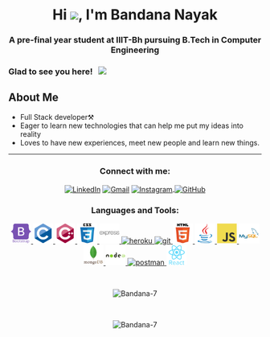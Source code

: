 <!-- Header-->

<h1 align="center">Hi  <img src="https://media.giphy.com/media/hvRJCLFzcasrR4ia7z/giphy.gif" width="25px">, I'm Bandana Nayak</h1>
<h3 align="center">A pre-final year student at IIIT-Bh pursuing B.Tech in Computer Engineering</h3>

### Glad to see you here! &nbsp; ![](https://visitor-badge.glitch.me/badge?page_id=Bandana-7.Bandana-7) 

## **About Me**

<ul>
<li>
 Full Stack developer⚒️</li>
 <li>
 Eager to learn new technologies that can help me put my ideas into reality</li>
<li>
Loves to have new experiences, meet new people and learn new things.</li>
</ul>


<!-- Profile-->
<hr>
<h3 align="center">Connect with me:</h3>
<p align="center">
  <a href="https://www.linkedin.com/in/bandana-nayak-16395b1b5/" target="blank"><img align="center" src="https://img.icons8.com/bubbles/50/000000/linkedin.png"  alt="LinkedIn"/></a>
 <a href="mailto:bandana.nayak.cps@gmail.com" target="blank"><img align="center" src="https://img.icons8.com/bubbles/50/000000/gmail.png" alt="Gmail"/></a>
  <a href="https://www.instagram.com/bonnie_reflections/" target="blank"><img align="center" src="https://img.icons8.com/bubbles/50/000000/instagram.png" alt="Instagram"/> </a>
  <a href="https://github.com/Bandana-7" target="blank"><img align="center" src="https://img.icons8.com/bubbles/50/000000/github.png" alt="GitHub"/></a>
</p>

<!-- Languages and Tools-->

<h3 align="center">Languages and Tools:</h3>
<p align="center"> 
<a href="https://getbootstrap.com" target="_blank"> <img src="https://raw.githubusercontent.com/devicons/devicon/master/icons/bootstrap/bootstrap-plain-wordmark.svg" alt="bootstrap" width="40" height="40"/> </a> 
<a href="https://www.cprogramming.com/" target="_blank"> <img src="https://raw.githubusercontent.com/devicons/devicon/master/icons/c/c-original.svg" alt="c" width="40" height="40"/> </a> 
<a href="https://www.w3schools.com/cpp/" target="_blank"> <img src="https://raw.githubusercontent.com/devicons/devicon/master/icons/cplusplus/cplusplus-original.svg" alt="cplusplus" width="40" height="40"/> </a> 
<a href="https://www.w3schools.com/css/" target="_blank" rel="noreferrer"> <img src="https://raw.githubusercontent.com/devicons/devicon/master/icons/css3/css3-original-wordmark.svg" alt="css3" width="40" height="40"/> </a>
<a href="https://expressjs.com" target="_blank"> <img src="https://raw.githubusercontent.com/devicons/devicon/master/icons/express/express-original-wordmark.svg" alt="express" width="40" height="40"/> </a> 
 <a href="https://heroku.com" target="_blank" rel="noreferrer"> <img src="https://www.vectorlogo.zone/logos/heroku/heroku-icon.svg" alt="heroku" width="40" height="40"/> </a>
<a href="https://git-scm.com/" target="_blank"> <img src="https://www.vectorlogo.zone/logos/git-scm/git-scm-icon.svg" alt="git" width="40" height="40"/> </a> 
<a href="https://www.w3.org/html/" target="_blank"> <img src="https://raw.githubusercontent.com/devicons/devicon/master/icons/html5/html5-original-wordmark.svg" alt="html5" width="40" height="40"/> </a> 
<a href="https://www.java.com" target="_blank"> <img src="https://raw.githubusercontent.com/devicons/devicon/master/icons/java/java-original.svg" alt="java" width="40" height="40"/> </a>
<a href="https://developer.mozilla.org/en-US/docs/Web/JavaScript" target="_blank"> <img src="https://raw.githubusercontent.com/devicons/devicon/master/icons/javascript/javascript-original.svg" alt="javascript" width="40" height="40"/> </a> 
<a href="https://www.mysql.com/" target="_blank"> <img src="https://raw.githubusercontent.com/devicons/devicon/master/icons/mysql/mysql-original-wordmark.svg" alt="mysql" width="40" height="40"/> </a> 
  <a href="https://www.mongodb.com/" target="_blank" rel="noreferrer"> <img src="https://raw.githubusercontent.com/devicons/devicon/master/icons/mongodb/mongodb-original-wordmark.svg" alt="mongodb" width="40" height="40"/> </a>
<a href="https://nodejs.org" target="_blank"> <img src="https://raw.githubusercontent.com/devicons/devicon/master/icons/nodejs/nodejs-original-wordmark.svg" alt="nodejs" width="40" height="40"/ </a> 
<a href="https://postman.com" target="_blank" rel="noreferrer"> <img src="https://www.vectorlogo.zone/logos/getpostman/getpostman-icon.svg" alt="postman" width="40" height="40"/> </a>
 <a href="https://reactjs.org/" target="_blank" rel="noreferrer"> <img src="https://raw.githubusercontent.com/devicons/devicon/master/icons/react/react-original-wordmark.svg" alt="react" width="40" height="40"/> </a> 
</p>
 <br>

  
<!-- Stats-->

<p align="center"><img src="https://github-readme-stats.vercel.app/api/top-langs?username=Bandana-7&show_icons=true&locale=en&layout=compact" alt="Bandana-7" /></p>
<br>
<p align="center"><img src="https://github-readme-streak-stats.herokuapp.com/?user=Bandana-7&" alt="Bandana-7" /></p>





